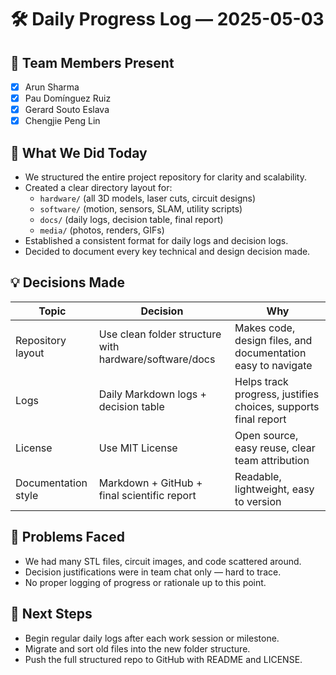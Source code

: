 # 🛠️ Daily Progress Log — 2025-05-03

## 👥 Team Members Present
- [x] Arun Sharma
- [x] Pau Domínguez Ruiz
- [x] Gerard Souto Eslava
- [x] Chengjie Peng Lin

## 🎯 What We Did Today
- We structured the entire project repository for clarity and scalability.
- Created a clear directory layout for:
  - `hardware/` (all 3D models, laser cuts, circuit designs)
  - `software/` (motion, sensors, SLAM, utility scripts)
  - `docs/` (daily logs, decision table, final report)
  - `media/` (photos, renders, GIFs)
- Established a consistent format for daily logs and decision logs.
- Decided to document every key technical and design decision made.

## 💡 Decisions Made
| Topic              | Decision                                                  | Why                                                                 |
|--------------------|-----------------------------------------------------------|----------------------------------------------------------------------|
| Repository layout  | Use clean folder structure with hardware/software/docs    | Makes code, design files, and documentation easy to navigate        |
| Logs               | Daily Markdown logs + decision table                      | Helps track progress, justifies choices, supports final report      |
| License            | Use MIT License                                           | Open source, easy reuse, clear team attribution                     |
| Documentation style| Markdown + GitHub + final scientific report               | Readable, lightweight, easy to version                              |

## 🔧 Problems Faced
- We had many STL files, circuit images, and code scattered around.
- Decision justifications were in team chat only — hard to trace.
- No proper logging of progress or rationale up to this point.

## 📌 Next Steps
- Begin regular daily logs after each work session or milestone.
- Migrate and sort old files into the new folder structure.
- Push the full structured repo to GitHub with README and LICENSE.
